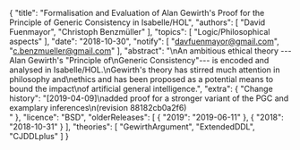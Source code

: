 {
    "title": "Formalisation and Evaluation of Alan Gewirth's Proof for the Principle of Generic Consistency in Isabelle/HOL",
    "authors": [
        "David Fuenmayor",
        "Christoph Benzmüller"
    ],
    "topics": [
        "Logic/Philosophical aspects"
    ],
    "date": "2018-10-30",
    "notify": [
        "davfuenmayor@gmail.com",
        "c.benzmueller@gmail.com"
    ],
    "abstract": "\nAn ambitious ethical theory ---Alan Gewirth's \"Principle of\nGeneric Consistency\"--- is encoded and analysed in Isabelle/HOL.\nGewirth's theory has stirred much attention in philosophy and\nethics and has been proposed as a potential means to bound the impact\nof artificial general intelligence.",
    "extra": {
        "Change history": "[2019-04-09]\nadded proof for a stronger variant of the PGC and examplary inferences\n(revision 88182cb0a2f6)<br>"
    },
    "licence": "BSD",
    "olderReleases": [
        {
            "2019": "2019-06-11"
        },
        {
            "2018": "2018-10-31"
        }
    ],
    "theories": [
        "GewirthArgument",
        "ExtendedDDL",
        "CJDDLplus"
    ]
}